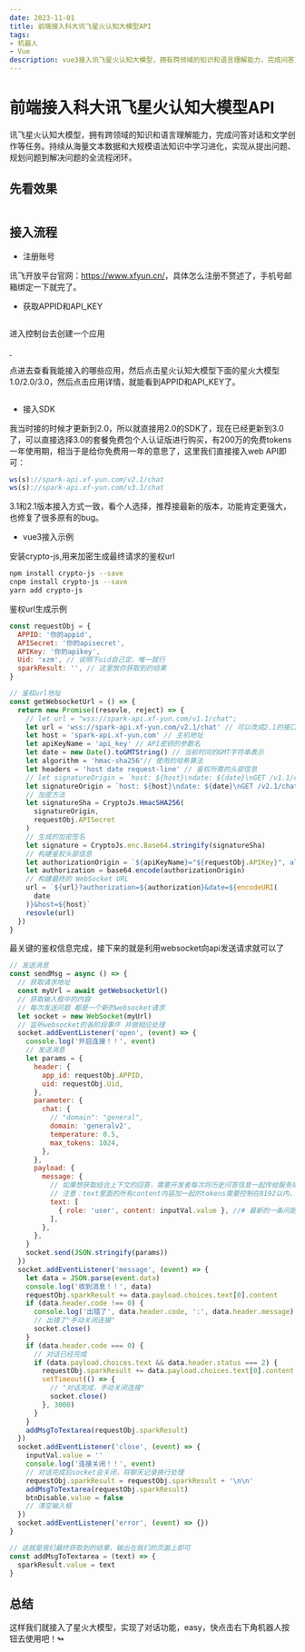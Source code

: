 ```yaml
---
date: 2023-11-01
title: 前端接入科大讯飞星火认知大模型API
tags:
- 机器人
- Vue
description: vue3接入讯飞星火认知大模型，拥有跨领域的知识和语言理解能力，完成问答对话和文学创作等任务。持续从海量文本数据和大规模语法知识中学习进化，实现从提出问题、规划问题到解决问题的全流程闭环
---
```


# **前端接入科大讯飞星火认知大模型API**

讯飞星火认知大模型，拥有跨领域的知识和语言理解能力，完成问答对话和文学创作等任务。持续从海量文本数据和大规模语法知识中学习进化，实现从提出问题、规划问题到解决问题的全流程闭环。

## 先看效果

<a data-fancybox="gallery" href="https://i.mji.rip/2023/11/10/ba6f1bb3533f585f42155c887d70461b.png" data-caption="星火认知大模型">
    <img v-lazy="'https://i.mji.rip/2023/11/10/ba6f1bb3533f585f42155c887d70461b.png'"/>
</a>

## 接入流程

* 注册账号

讯飞开放平台官网：<a style="color:blue;" href="https://www.xfyun.cn/">https://www.xfyun.cn/</a>，具体怎么注册不赘述了，手机号邮箱绑定一下就完了。

* 获取APPID和API_KEY

<a data-fancybox="gallery" href="https://i.mji.rip/2023/11/10/4d0c2d795f8724a1a93fa884ee09f830.png" data-caption="控制台">
    <img v-lazy="'https://i.mji.rip/2023/11/10/4d0c2d795f8724a1a93fa884ee09f830.png'"/>
</a>

进入控制台去创建一个应用

<a data-fancybox="gallery" href="https://i.mji.rip/2023/11/10/74370ae229e9c24ded381d32d4fabd8a.png" data-caption="创建应用">
    <img v-lazy="'https://i.mji.rip/2023/11/10/74370ae229e9c24ded381d32d4fabd8a.png'"/>
</a>

<a data-fancybox="gallery" href="https://i.mji.rip/2023/11/10/78f94aee7db26b5101ed4970f20194f9.png" data-caption="我的应用">
    <img v-lazy="'https://i.mji.rip/2023/11/10/78f94aee7db26b5101ed4970f20194f9.png'"/>
</a>

点进去查看我能接入的哪些应用，然后点击星火认知大模型下面的星火大模型1.0/2.0/3.0，然后点击应用详情，就能看到APPID和API_KEY了。

<a data-fancybox="gallery" href="https://i.mji.rip/2023/11/10/1fe9af0f947809e1f3537b862346e582.png" data-caption="应用详情">
    <img v-lazy="'https://i.mji.rip/2023/11/10/1fe9af0f947809e1f3537b862346e582.png'"/>
</a>

* 接入SDK

我当时接的时候才更新到2.0，所以就直接用2.0的SDK了，现在已经更新到3.0了，可以直接选择3.0的套餐免费包个人认证版进行购买，有200万的免费tokens一年使用期，相当于是给你免费用一年的意思了，这里我们直接接入web API即可：

```js
ws(s)://spark-api.xf-yun.com/v2.1/chat
ws(s)://spark-api.xf-yun.com/v3.1/chat
```

3.1和2.1版本接入方式一致，看个人选择，推荐接最新的版本，功能肯定更强大，也修复了很多原有的bug。

* vue3接入示例

安装crypto-js,用来加密生成最终请求的鉴权url

```bash
npm install crypto-js --save
cnpm install crypto-js --save
yarn add crypto-js
```

鉴权url生成示例

```js
const requestObj = {
  APPID: '你的appid',
  APISecret: '你的apisecret',
  APIKey: '你的apikey',
  Uid: 'xzm', // 说明下uid自己定，唯一就行
  sparkResult: '', // 这里放你获取到的结果
}

// 鉴权url地址
const getWebsocketUrl = () => {
  return new Promise((resovle, reject) => {
    // let url = "wss://spark-api.xf-yun.com/v1.1/chat";
    let url = 'wss://spark-api.xf-yun.com/v2.1/chat' // 可以改成2.1的接口
    let host = 'spark-api.xf-yun.com' // 主机地址
    let apiKeyName = 'api_key' // API密钥的参数名
    let date = new Date().toGMTString() // 当前时间的GMT字符串表示
    let algorithm = 'hmac-sha256'// 使用的哈希算法
    let headers = 'host date request-line' // 鉴权所需的头部信息
    // let signatureOrigin = `host: ${host}\ndate: ${date}\nGET /v1.1/chat HTTP/1.1`;
    let signatureOrigin = `host: ${host}\ndate: ${date}\nGET /v2.1/chat HTTP/1.1` // 构建用于生成签名的原始字符串
    // 加密方法
    let signatureSha = CryptoJs.HmacSHA256(
      signatureOrigin,
      requestObj.APISecret
    )
    // 生成的加密签名
    let signature = CryptoJs.enc.Base64.stringify(signatureSha)
    // 构建鉴权头部信息
    let authorizationOrigin = `${apiKeyName}="${requestObj.APIKey}", algorithm="${algorithm}", headers="${headers}", signature="${signature}"`
    let authorization = base64.encode(authorizationOrigin)
    // 构建最终的 WebSocket URL
    url = `${url}?authorization=${authorization}&date=${encodeURI(
      date
    )}&host=${host}`
    resovle(url)
  })
}
```

最关键的鉴权信息完成，接下来的就是利用websocket向api发送请求就可以了

```js
// 发送消息
const sendMsg = async () => {
  // 获取请求地址
  const myUrl = await getWebsocketUrl()
  // 获取输入框中的内容
  // 每次发送问题 都是一个新的websocket请求
  let socket = new WebSocket(myUrl)
  // 监听websocket的各阶段事件 并做相应处理
  socket.addEventListener('open', (event) => {
    console.log('开启连接！！', event)
    // 发送消息
    let params = {
      header: {
        app_id: requestObj.APPID,
        uid: requestObj.Uid,
      },
      parameter: {
        chat: {
          // "domain": "general",
          domain: 'generalv2',
          temperature: 0.5,
          max_tokens: 1024,
        },
      },
      payload: {
        message: {
          // 如果想获取结合上下文的回答，需要开发者每次将历史问答信息一起传给服务端，如下示例
          // 注意：text里面的所有content内容加一起的tokens需要控制在8192以内，开发者如有较长对话需求，需要适当裁剪历史信息
          text: [
            { role: 'user', content: inputVal.value }, //# 最新的一条问题，如无需上下文，可只传最新一条问题
          ],
        },
      },
    }
    socket.send(JSON.stringify(params))
  })
  socket.addEventListener('message', (event) => {
    let data = JSON.parse(event.data)
    console.log('收到消息！！', data)
    requestObj.sparkResult += data.payload.choices.text[0].content
    if (data.header.code !== 0) {
      console.log('出错了', data.header.code, ':', data.header.message)
      // 出错了"手动关闭连接"
      socket.close()
    }
    if (data.header.code === 0) {
      // 对话已经完成
      if (data.payload.choices.text && data.header.status === 2) {
        requestObj.sparkResult += data.payload.choices.text[0].content
        setTimeout(() => {
          // "对话完成，手动关闭连接"
          socket.close()
        }, 3000)
      }
    }
    addMsgToTextarea(requestObj.sparkResult)
  })
  socket.addEventListener('close', (event) => {
    inputVal.value = ''
    console.log('连接关闭！！', event)
    // 对话完成后socket会关闭，将聊天记录换行处理
    requestObj.sparkResult = requestObj.sparkResult + '\n\n'
    addMsgToTextarea(requestObj.sparkResult)
    btnDisable.value = false
    // 清空输入框
  })
  socket.addEventListener('error', (event) => {})
}

// 这就是我们最终获取到的结果，输出在我们的页面上即可
const addMsgToTextarea = (text) => {
  sparkResult.value = text
}
```

## 总结

这样我们就接入了星火大模型，实现了对话功能，easy，快点击右下角机器人按钮去使用吧！↬

<Fancybox />
<Comment />
